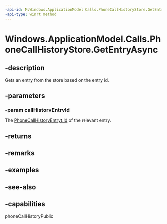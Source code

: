 ----api-id: M:Windows.ApplicationModel.Calls.PhoneCallHistoryStore.GetEntryAsync(System.String)
-api-type: winrt method
---<!-- Method syntaxpublic Windows.Foundation.IAsyncOperation<Windows.ApplicationModel.Calls.PhoneCallHistoryEntry> GetEntryAsync(System.String callHistoryEntryId)--># Windows.ApplicationModel.Calls.PhoneCallHistoryStore.GetEntryAsync## -descriptionGets an entry from the store based on the entry id.## -parameters### -param callHistoryEntryIdThe [PhoneCallHistoryEntryt.Id](phonecallhistoryentry_id.md) of the relevant entry.## -returns## -remarks## -examples## -see-also## -capabilitiesphoneCallHistoryPublic